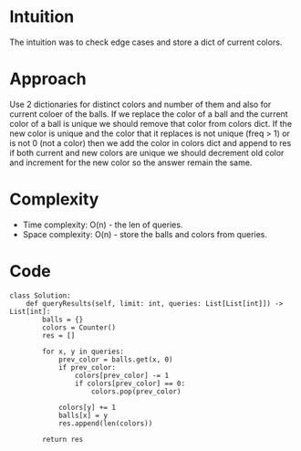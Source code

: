 # Intuition
The intuition was to check edge cases and store a dict of current colors.

# Approach
Use 2 dictionaries for distinct colors and number of them and also for current coloer of the balls. If we replace the color of a ball and the current color of a ball is unique we should remove that color from colors dict. If the new color is unique and the color that it replaces is not unique (freq > 1) or is not 0 (not a color) then we add the color in colors dict and append to res if both current and new colors are unique we should decrement old color and increment for the new color so the answer remain the same.

# Complexity
- Time complexity:
O(n) - the len of queries.
- Space complexity:
O(n) - store the balls and colors from queries.

# Code
```python3 []
class Solution:
    def queryResults(self, limit: int, queries: List[List[int]]) -> List[int]:
        balls = {}
        colors = Counter()
        res = []

        for x, y in queries:
            prev_color = balls.get(x, 0)
            if prev_color:
                colors[prev_color] -= 1
                if colors[prev_color] == 0:
                    colors.pop(prev_color)

            colors[y] += 1
            balls[x] = y
            res.append(len(colors))

        return res

```